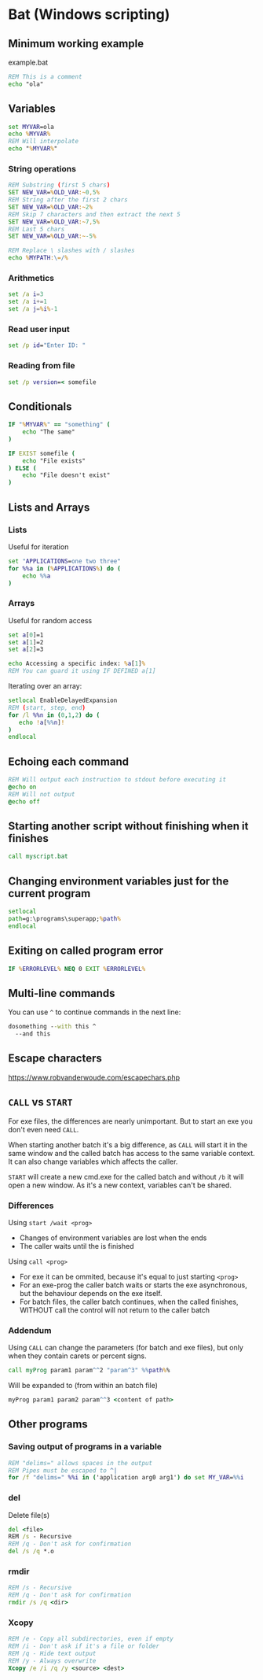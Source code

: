 # Bat (Windows scripting)

## Minimum working example

example.bat
```cmd
REM This is a comment
echo "ola"
```

## Variables

```cmd
set MYVAR=ola
echo %MYVAR%
REM Will interpolate
echo "%MYVAR%"
```

### String operations
```cmd
REM Substring (first 5 chars)
SET NEW_VAR=%OLD_VAR:~0,5%
REM String after the first 2 chars
SET NEW_VAR=%OLD_VAR:~2%
REM Skip 7 characters and then extract the next 5
SET NEW_VAR=%OLD_VAR:~7,5%
REM Last 5 chars
SET NEW_VAR=%OLD_VAR:~-5%

REM Replace \ slashes with / slashes
echo %MYPATH:\=/%
```

### Arithmetics

```cmd
set /a i=3
set /a i+=1
set /a j=%i%-1
```

### Read user input
```cmd
set /p id="Enter ID: "
```

### Reading from file
```cmd
set /p version=< somefile
```

## Conditionals

```cmd
IF "%MYVAR%" == "something" (
    echo "The same"
)

IF EXIST somefile (
    echo "File exists"
) ELSE (
    echo "File doesn't exist"
)
```

## Lists and Arrays

### Lists

Useful for iteration

```cmd
set "APPLICATIONS=one two three"
for %%a in (%APPLICATIONS%) do (
    echo %%a
)
```

### Arrays

Useful for random access

```cmd
set a[0]=1
set a[1]=2 
set a[2]=3

echo Accessing a specific index: %a[1]%
REM You can guard it using IF DEFINED a[1]
```

Iterating over an array:

```cmd
setlocal EnableDelayedExpansion
REM (start, step, end)
for /l %%n in (0,1,2) do (
   echo !a[%%n]!
)
endlocal
```

## Echoing each command

```cmd
REM Will output each instruction to stdout before executing it
@echo on
REM Will not output
@echo off
```

## Starting another script without finishing when it finishes

```cmd
call myscript.bat
```

## Changing environment variables just for the current program

```cmd
setlocal
path=g:\programs\superapp;%path%
endlocal
```

## Exiting on called program error

```cmd
IF %ERRORLEVEL% NEQ 0 EXIT %ERRORLEVEL%
```

## Multi-line commands

You can use `^` to continue commands in the next line:

```cmd
dosomething --with this ^
  --and this
```

## Escape characters

https://www.robvanderwoude.com/escapechars.php

## `CALL` vs `START`

For exe files, the differences are nearly unimportant. But to start an exe you don't even need `CALL`.

When starting another batch it's a big difference, as `CALL` will start it in the same window and the called batch has access to the same variable context.
It can also change variables which affects the caller.

`START` will create a new cmd.exe for the called batch and without `/b` it will open a new window. As it's a new context, variables can't be shared.

### Differences

Using `start /wait <prog>`
- Changes of environment variables are lost when the <prog> ends
- The caller waits until the <prog> is finished

Using `call <prog>`
- For exe it can be ommited, because it's equal to just starting `<prog>`
- For an exe-prog the caller batch waits or starts the exe asynchronous, but the behaviour depends on the exe itself.
- For batch files, the caller batch continues, when the called <batch-file> finishes, WITHOUT call the control will not return to the caller batch

### Addendum
Using `CALL` can change the parameters (for batch and exe files), but only when they contain carets or percent signs.

```cmd
call myProg param1 param^^2 "param^3" %%path%%
```

Will be expanded to (from within an batch file)

```cmd
myProg param1 param2 param^^3 <content of path>
```

## Other programs

### Saving output of programs in a variable

```cmd
REM "delims=" allows spaces in the output
REM Pipes must be escaped to ^|
for /f "delims=" %%i in ('application arg0 arg1') do set MY_VAR=%%i
```

### del
Delete file(s)

```cmd
del <file>
REM /s - Recursive
REM /q - Don't ask for confirmation
del /s /q *.o
```

### rmdir
```cmd
REM /s - Recursive
REM /q - Don't ask for confirmation
rmdir /s /q <dir>
```

### Xcopy

```cmd
REM /e - Copy all subdirectories, even if empty
REM /i - Don't ask if it's a file or folder
REM /q - Hide text output
REM /y - Always overwrite
Xcopy /e /i /q /y <source> <dest>
```
